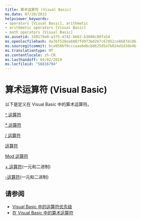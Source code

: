 ```yaml
---
title: 算术运算符 (Visual Basic)
ms.date: 07/20/2015
helpviewer_keywords:
- operators [Visual Basic], arithmetic
- arithmetic operators [Visual Basic]
- math operators [Visual Basic]
ms.assetid: 330178e0-a375-4742-b662-b3080c89fa54
ms.openlocfilehash: da76f528ea6087fd973bd267c67952ce8687dc86
ms.sourcegitcommit: bce0586f0cccaae6d6cbd625d5a7b824d1d3de4b
ms.translationtype: MT
ms.contentlocale: zh-CN
ms.lasthandoff: 04/02/2019
ms.locfileid: "58816794"
---
```

# <a name="arithmetic-operators-visual-basic"></a>算术运算符 (Visual Basic)
以下是定义在 Visual Basic 中的算术运算符。  
  
 [^ 运算符](../../../visual-basic/language-reference/operators/exponentiation-operator.md)  
  
 [* 运算符](../../../visual-basic/language-reference/operators/multiplication-operator.md)  
  
 [/ 运算符](../../../visual-basic/language-reference/operators/floating-point-division-operator.md)  
  
 [运算符](../../../visual-basic/language-reference/operators/integer-division-operator.md)  
  
 [Mod 运算符](../../../visual-basic/language-reference/operators/mod-operator.md)  
  
 [+ 运算符](../../../visual-basic/language-reference/operators/addition-operator.md)(一元和二进制)  
  
 [-运算符](../../../visual-basic/language-reference/operators/subtraction-operator.md)(一元和二进制)  
  
## <a name="see-also"></a>请参阅

- [Visual Basic 中的运算符优先级](../../../visual-basic/language-reference/operators/operator-precedence.md)
- [在 Visual Basic 中的算术运算符](../../../visual-basic/programming-guide/language-features/operators-and-expressions/arithmetic-operators.md)
